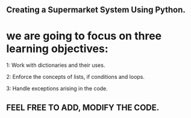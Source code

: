 ## Creating a Supermarket System Using Python.
# we are going to focus on three learning objectives:

1: Work with dictionaries and their uses.

2: Enforce the concepts of lists, if conditions and loops.

3: Handle exceptions arising in the code.


## FEEL FREE TO ADD, MODIFY THE CODE.

